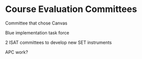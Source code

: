 # Course Evaluation Committees

Committee that chose Canvas

Blue implementation task force

2 ISAT committees to develop new SET instruments

APC work?
